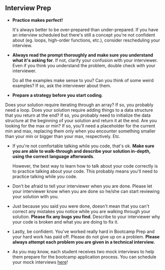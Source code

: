 ## Interview Prep

- **Practice makes perfect!**

  It's always better to be over-prepared than under-prepared. If you have an interview scheduled but there's still a concept you're not confident about (eg. loops, high-order functions, etc.), consider rescheduling your interview.

- **Always read the prompt thoroughly and make sure you understand what it's asking for**. If not, clarify your confusion with your interviewer. Even if you think you understand the problem, double check with your interviewer.

  Do all the examples make sense to you? Can you think of some weird examples? If so, ask the interviewer about them.

- **Prepare a strategy before you start coding**.

 Does your solution require iterating through an array? If so, you probably need a loop. Does your solution require adding things to a data structure that you return at the end? If so, you probably need to initialize the data structure at the beginning of your solution and return it at the end. Are you looking for the max or min? If so, you'll need a placeholder for the current min and max, replacing them only when you encounter something smaller than your min or bigger than your max, respectively. Etc.

- If you're not comfortable talking while you code, that's ok. **Make sure you are able to walk-through and describe your solution in-depth, using the correct language afterwards**.

  However, the best way to learn how to talk about your code correctly is to practice talking about your code. This probably means you'll need to practice talking while you code.

- Don't be afraid to tell your interviewer when you are done. Please let your interviewer know when you are done so he/she can start reviewing your solution with you.

- Just because you said you were done, doesn't mean that you can't correct any mistakes you notice while you are walking through your solution. **Please fix any bugs you find**. Describe to your interviewer why your code is broken and what you are doing to fix it.

- Lastly, be confident. You've worked really hard in Bootcamp Prep and your hard work has paid off. Please do not give up on a problem. **Please always attempt each problem you are given in a technical interview.**

- As you may know, each student receives two mock interviews to help them prepare for the bootcamp application process. You can schedule your mock interviews [here](https://aa-mock-interviews.youcanbook.me/)!
